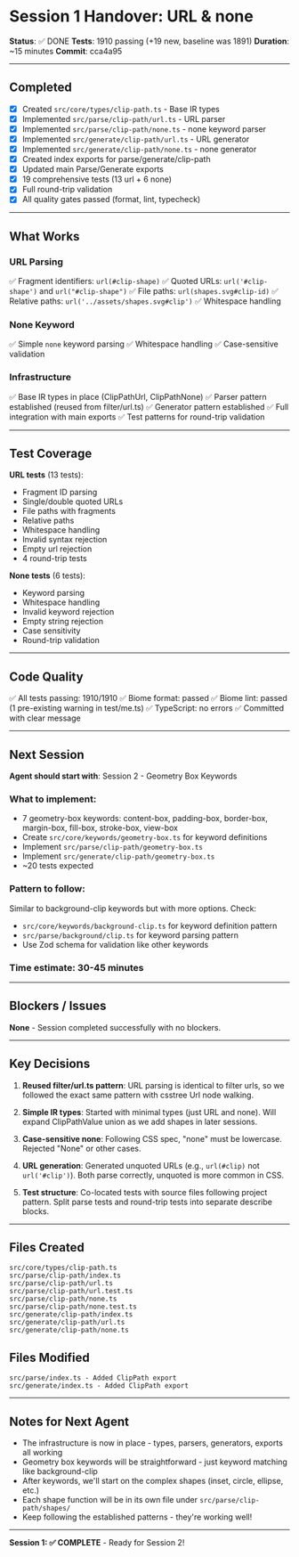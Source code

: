 # Session 1 Handover: URL & none

**Status**: ✅ DONE
**Tests**: 1910 passing (+19 new, baseline was 1891)
**Duration**: ~15 minutes
**Commit**: cca4a95

---

## Completed

- [x] Created `src/core/types/clip-path.ts` - Base IR types
- [x] Implemented `src/parse/clip-path/url.ts` - URL parser
- [x] Implemented `src/parse/clip-path/none.ts` - none keyword parser
- [x] Implemented `src/generate/clip-path/url.ts` - URL generator
- [x] Implemented `src/generate/clip-path/none.ts` - none generator
- [x] Created index exports for parse/generate/clip-path
- [x] Updated main Parse/Generate exports
- [x] 19 comprehensive tests (13 url + 6 none)
- [x] Full round-trip validation
- [x] All quality gates passed (format, lint, typecheck)

---

## What Works

### URL Parsing
✅ Fragment identifiers: `url(#clip-shape)`
✅ Quoted URLs: `url('#clip-shape')` and `url("#clip-shape")`
✅ File paths: `url(shapes.svg#clip-id)`
✅ Relative paths: `url('../assets/shapes.svg#clip')`
✅ Whitespace handling

### None Keyword
✅ Simple `none` keyword parsing
✅ Whitespace handling
✅ Case-sensitive validation

### Infrastructure
✅ Base IR types in place (ClipPathUrl, ClipPathNone)
✅ Parser pattern established (reused from filter/url.ts)
✅ Generator pattern established
✅ Full integration with main exports
✅ Test patterns for round-trip validation

---

## Test Coverage

**URL tests** (13 tests):
- Fragment ID parsing
- Single/double quoted URLs
- File paths with fragments
- Relative paths
- Whitespace handling
- Invalid syntax rejection
- Empty url rejection
- 4 round-trip tests

**None tests** (6 tests):
- Keyword parsing
- Whitespace handling
- Invalid keyword rejection
- Empty string rejection
- Case sensitivity
- Round-trip validation

---

## Code Quality

✅ All tests passing: 1910/1910
✅ Biome format: passed
✅ Biome lint: passed (1 pre-existing warning in test/me.ts)
✅ TypeScript: no errors
✅ Committed with clear message

---

## Next Session

**Agent should start with**: Session 2 - Geometry Box Keywords

### What to implement:
- 7 geometry-box keywords: content-box, padding-box, border-box, margin-box, fill-box, stroke-box, view-box
- Create `src/core/keywords/geometry-box.ts` for keyword definitions
- Implement `src/parse/clip-path/geometry-box.ts`
- Implement `src/generate/clip-path/geometry-box.ts`
- ~20 tests expected

### Pattern to follow:
Similar to background-clip keywords but with more options. Check:
- `src/core/keywords/background-clip.ts` for keyword definition pattern
- `src/parse/background/clip.ts` for keyword parsing pattern
- Use Zod schema for validation like other keywords

### Time estimate: 30-45 minutes

---

## Blockers / Issues

**None** - Session completed successfully with no blockers.

---

## Key Decisions

1. **Reused filter/url.ts pattern**: URL parsing is identical to filter urls, so we followed the exact same pattern with csstree Url node walking.

2. **Simple IR types**: Started with minimal types (just URL and none). Will expand ClipPathValue union as we add shapes in later sessions.

3. **Case-sensitive none**: Following CSS spec, "none" must be lowercase. Rejected "None" or other cases.

4. **URL generation**: Generated unquoted URLs (e.g., `url(#clip)` not `url('#clip')`). Both parse correctly, unquoted is more common in CSS.

5. **Test structure**: Co-located tests with source files following project pattern. Split parse tests and round-trip tests into separate describe blocks.

---

## Files Created

```
src/core/types/clip-path.ts
src/parse/clip-path/index.ts
src/parse/clip-path/url.ts
src/parse/clip-path/url.test.ts
src/parse/clip-path/none.ts
src/parse/clip-path/none.test.ts
src/generate/clip-path/index.ts
src/generate/clip-path/url.ts
src/generate/clip-path/none.ts
```

## Files Modified

```
src/parse/index.ts - Added ClipPath export
src/generate/index.ts - Added ClipPath export
```

---

## Notes for Next Agent

- The infrastructure is now in place - types, parsers, generators, exports all working
- Geometry box keywords will be straightforward - just keyword matching like background-clip
- After keywords, we'll start on the complex shapes (inset, circle, ellipse, etc.)
- Each shape function will be in its own file under `src/parse/clip-path/shapes/`
- Keep following the established patterns - they're working well!

---

**Session 1: ✅ COMPLETE** - Ready for Session 2!
